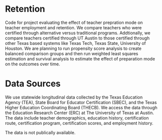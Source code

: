 # Retention

Code for project evaluating the effect of teacher prepration mode on teacher employment and retention. We compare teachers who were certified through alternative versus traditional programs. Addtionally, we compare teachers certified through UT Austin to those certified through other Texas based systems like Texas Tech, Texas State, University of Houston. We are planning to run propensity score analysis to create balanced comparison groups and then run weighted least squares estimation and survival analysis to estimate the effect of preparation mode on the outcomes over time. 


# Data Sources

We use statewide longitudinal data collected by the Texas Education Agency (TEA), State Board for Educator Certification (SBEC), and the Texas Higher Education Coordinating Board (THECB). We access the data through the Education Research Center (ERC) at The University of Texas at Austin. The data include teacher demographics, education history, certification route, certification program, certification scores, and employment history. 

The data is not publically available. 
